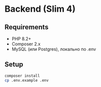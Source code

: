 # Backend (Slim 4)

## Requirements
- PHP 8.2+
- Composer 2.x
- MySQL (или Postgres), локально по .env

## Setup
```bash
composer install
cp .env.example .env

